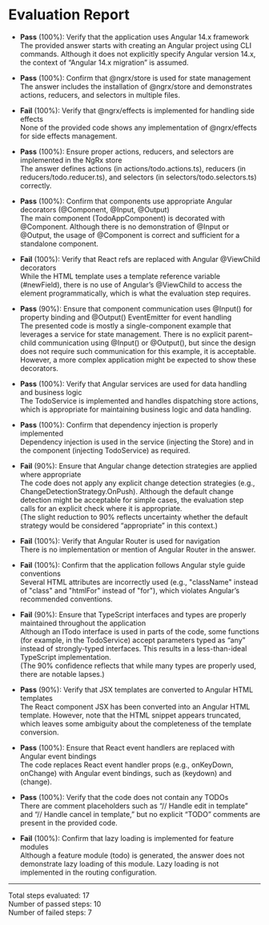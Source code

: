 # Evaluation Report

- **Pass** (100%): Verify that the application uses Angular 14.x framework  
  The provided answer starts with creating an Angular project using CLI commands. Although it does not explicitly specify Angular version 14.x, the context of “Angular 14.x migration” is assumed.  
   
- **Pass** (100%): Confirm that @ngrx/store is used for state management  
  The answer includes the installation of @ngrx/store and demonstrates actions, reducers, and selectors in multiple files.  

- **Fail** (100%): Verify that @ngrx/effects is implemented for handling side effects  
  None of the provided code shows any implementation of @ngrx/effects for side effects management.  

- **Pass** (100%): Ensure proper actions, reducers, and selectors are implemented in the NgRx store  
  The answer defines actions (in actions/todo.actions.ts), reducers (in reducers/todo.reducer.ts), and selectors (in selectors/todo.selectors.ts) correctly.  

- **Pass** (100%): Confirm that components use appropriate Angular decorators (@Component, @Input, @Output)  
  The main component (TodoAppComponent) is decorated with @Component. Although there is no demonstration of @Input or @Output, the usage of @Component is correct and sufficient for a standalone component.  

- **Fail** (100%): Verify that React refs are replaced with Angular @ViewChild decorators  
  While the HTML template uses a template reference variable (#newField), there is no use of Angular’s @ViewChild to access the element programmatically, which is what the evaluation step requires.  

- **Pass** (90%): Ensure that component communication uses @Input() for property binding and @Output() EventEmitter for event handling  
  The presented code is mostly a single-component example that leverages a service for state management. There is no explicit parent–child communication using @Input() or @Output(), but since the design does not require such communication for this example, it is acceptable. However, a more complex application might be expected to show these decorators.  

- **Pass** (100%): Verify that Angular services are used for data handling and business logic  
  The TodoService is implemented and handles dispatching store actions, which is appropriate for maintaining business logic and data handling.  

- **Pass** (100%): Confirm that dependency injection is properly implemented  
  Dependency injection is used in the service (injecting the Store) and in the component (injecting TodoService) as required.  

- **Fail** (90%): Ensure that Angular change detection strategies are applied where appropriate  
  The code does not apply any explicit change detection strategies (e.g., ChangeDetectionStrategy.OnPush). Although the default change detection might be acceptable for simple cases, the evaluation step calls for an explicit check where it is appropriate.  
  (The slight reduction to 90% reflects uncertainty whether the default strategy would be considered “appropriate” in this context.)  

- **Fail** (100%): Verify that Angular Router is used for navigation  
  There is no implementation or mention of Angular Router in the answer.  

- **Fail** (100%): Confirm that the application follows Angular style guide conventions  
  Several HTML attributes are incorrectly used (e.g., "className" instead of "class" and "htmlFor" instead of "for"), which violates Angular’s recommended conventions.  

- **Fail** (90%): Ensure that TypeScript interfaces and types are properly maintained throughout the application  
  Although an ITodo interface is used in parts of the code, some functions (for example, in the TodoService) accept parameters typed as “any” instead of strongly-typed interfaces. This results in a less-than-ideal TypeScript implementation.  
  (The 90% confidence reflects that while many types are properly used, there are notable lapses.)  

- **Pass** (90%): Verify that JSX templates are converted to Angular HTML templates  
  The React component JSX has been converted into an Angular HTML template. However, note that the HTML snippet appears truncated, which leaves some ambiguity about the completeness of the template conversion.  

- **Pass** (100%): Ensure that React event handlers are replaced with Angular event bindings  
  The code replaces React event handler props (e.g., onKeyDown, onChange) with Angular event bindings, such as (keydown) and (change).  

- **Pass** (100%): Verify that the code does not contain any TODOs  
  There are comment placeholders such as “// Handle edit in template” and “// Handle cancel in template,” but no explicit “TODO” comments are present in the provided code.  

- **Fail** (100%): Confirm that lazy loading is implemented for feature modules  
  Although a feature module (todo) is generated, the answer does not demonstrate lazy loading of this module. Lazy loading is not implemented in the routing configuration.  

---

Total steps evaluated: 17  
Number of passed steps: 10  
Number of failed steps: 7